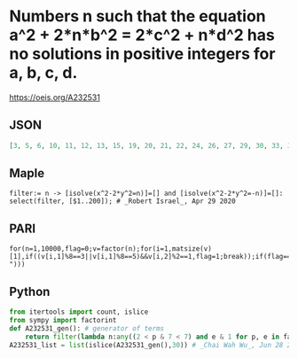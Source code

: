 # Numbers n such that the equation a^2 \+ 2\*n\*b^2 \= 2\*c^2 \+ n\*d^2 has no solutions in positive integers for a, b, c, d\.
https://oeis.org/A232531
## JSON
```JSON
[3, 5, 6, 10, 11, 12, 13, 15, 19, 20, 21, 22, 24, 26, 27, 29, 30, 33, 35, 37, 38, 39, 40, 42, 43, 44, 45, 48, 51, 52, 53, 54, 55, 57, 58, 59, 60, 61, 65, 66, 67, 69, 70, 74, 75, 76, 77, 78, 80, 83, 84, 85, 86, 87, 88, 90, 91, 93, 95, 96, 99, 101, 102, 104, 105, 106]
```
## Maple
```Maple
filter:= n -> [isolve(x^2-2*y^2=n)]=[] and [isolve(x^2-2*y^2=-n)]=[]:
select(filter, [$1..200]); # _Robert Israel_, Apr 29 2020
```
## PARI
```PARI
for(n=1,10000,flag=0;v=factor(n);for(i=1,matsize(v)[1],if((v[i,1]%8==3||v[i,1]%8==5)&&v[i,2]%2==1,flag=1;break));if(flag==1,print1(n", ")))
```
## Python
```Python
from itertools import count, islice
from sympy import factorint
def A232531_gen(): # generator of terms
    return filter(lambda n:any((2 < p & 7 < 7) and e & 1 for p, e in factorint(n).items()),count(1))
A232531_list = list(islice(A232531_gen(),30)) # _Chai Wah Wu_, Jun 28 2022
```
